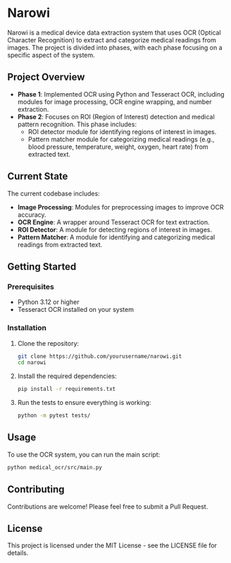 # Narowi

Narowi is a medical device data extraction system that uses OCR (Optical Character Recognition) to extract and categorize medical readings from images. The project is divided into phases, with each phase focusing on a specific aspect of the system.

## Project Overview

- **Phase 1**: Implemented OCR using Python and Tesseract OCR, including modules for image processing, OCR engine wrapping, and number extraction.
- **Phase 2**: Focuses on ROI (Region of Interest) detection and medical pattern recognition. This phase includes:
  - ROI detector module for identifying regions of interest in images.
  - Pattern matcher module for categorizing medical readings (e.g., blood pressure, temperature, weight, oxygen, heart rate) from extracted text.

## Current State

The current codebase includes:

- **Image Processing**: Modules for preprocessing images to improve OCR accuracy.
- **OCR Engine**: A wrapper around Tesseract OCR for text extraction.
- **ROI Detector**: A module for detecting regions of interest in images.
- **Pattern Matcher**: A module for identifying and categorizing medical readings from extracted text.

## Getting Started

### Prerequisites

- Python 3.12 or higher
- Tesseract OCR installed on your system

### Installation

1. Clone the repository:
   ```bash
   git clone https://github.com/yourusername/narowi.git
   cd narowi
   ```

2. Install the required dependencies:
   ```bash
   pip install -r requirements.txt
   ```

3. Run the tests to ensure everything is working:
   ```bash
   python -m pytest tests/
   ```

## Usage

To use the OCR system, you can run the main script:

```bash
python medical_ocr/src/main.py
```

## Contributing

Contributions are welcome! Please feel free to submit a Pull Request.

## License

This project is licensed under the MIT License - see the LICENSE file for details. 